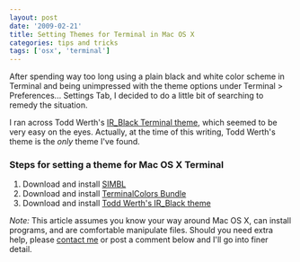 ```yaml
---
layout: post
date: '2009-02-21'
title: Setting Themes for Terminal in Mac OS X
categories: tips and tricks
tags: ['osx', 'terminal']
---
```


After spending way too long using a plain black and white color scheme in Terminal and being unimpressed with the theme options under Terminal > Preferences... Settings Tab, I decided to do a little bit of searching to remedy the situation.

I ran across Todd Werth's [IR_Black Terminal theme](http://blog.infinitered.com/entries/show/6), which seemed to be very easy on the eyes. Actually, at the time of this writing, Todd Werth's theme is the _only_ theme I've found.

### Steps for setting a theme for Mac OS X Terminal

1. Download and install [SIMBL](http://www.culater.net/software/SIMBL/SIMBL.php)
2. Download and install [TerminalColors Bundle](http://www.culater.net/software/TerminalColors/TerminalColors.php)
3. Download and install [Todd Werth's IR_Black theme](http://blog.infinitered.com/entries/show/6)

_*Note:*_ This article assumes you know your way around Mac OS X, can install programs, and are comfortable manipulate files. Should you need extra help, please [contact me](/#contact) or post a comment below and I'll go into finer detail.
